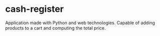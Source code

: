 # cash-register
Application made with Python and web technologies. Capable of adding products to a cart and computing the total price.
